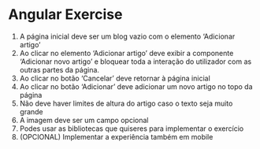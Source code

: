# Angular Exercise

1. A página inicial deve ser um blog vazio com o  elemento ‘Adicionar artigo’
2. Ao clicar no elemento ‘Adicionar artigo’ deve exibir a componente ‘Adicionar novo artigo’ e bloquear toda a interação do utilizador com as outras partes da página.
3. Ao clicar no botão ‘Cancelar’ deve retornar à página inicial
4. Ao clicar no botão ‘Adicionar’ deve adicionar um novo artigo no topo da página
5. Não deve haver limites de altura do artigo caso o texto seja muito grande 
6. A imagem deve ser um campo opcional 
7. Podes usar as bibliotecas que quiseres para implementar o exercício 
8. (OPCIONAL) Implementar a experiência também em mobile
